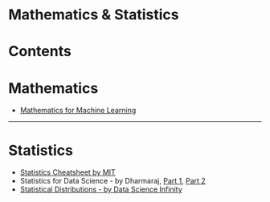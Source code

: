 # Mathematics & Statistics

Contents
=======================

# Mathematics

* [Mathematics for Machine Learning](https://github.com/dimi-fn/Various-Data-Science-Scripts/tree/main/Maths%20-%20Statistics/Mathematics_for_ML)

-------

# Statistics  

* [Statistics Cheatsheet by MIT](https://github.com/dimi-fn/Various-Data-Science-Scripts/blob/main/Maths%20-%20Statistics/Statistics/Statistics_Cheatsheet_MIT.pdf)
* Statistics for Data Science - by Dharmaraj, [Part 1](https://medium.com/@draj0718/statistics-for-data-science-part-1-87eebc07698a), [Part 2](https://medium.com/@draj0718/statistics-for-data-science-part-2-ed532bc22ea4)
* [Statistical Distributions - by Data Science Infinity]()
